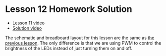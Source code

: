 # Lesson 12 Homework Solution

- [Lesson 11 video](https://www.youtube.com/watch?v=hkdqWVx-HhM&ab_channel=PaulMcWhorter)
- [Solution video](https://www.youtube.com/watch?v=kfu0pA55SPQ&ab_channel=HankEhly)

The schematic and breadboard layout for this lesson are the same as [the previous lesson](/raspberry_pi_sandbox/11_rgb_buttons/README.md). The only difference is that we are using PWM to control the brightness of the LEDs instead of just turning them on and off.
